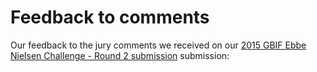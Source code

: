 # Feedback to comments

Our feedback to the jury comments we received on our [2015 GBIF Ebbe Nielsen Challenge - Round 2 submission](http://devpost.com/software/gbif-dataset-metrics) submission:

